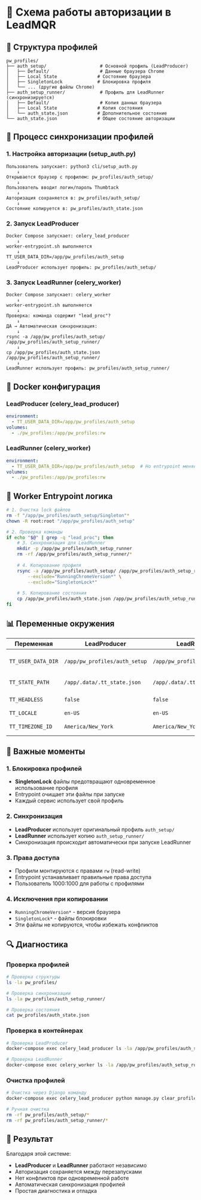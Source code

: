 # 🔐 Схема работы авторизации в LeadMQR

## 📁 Структура профилей

```
pw_profiles/
├── auth_setup/                    # Основной профиль (LeadProducer)
│   ├── Default/                   # Данные браузера Chrome
│   ├── Local State               # Состояние браузера
│   ├── SingletonLock             # Блокировка профиля
│   └── ... (другие файлы Chrome)
├── auth_setup_runner/             # Профиль для LeadRunner (синхронизируется)
│   ├── Default/                   # Копия данных браузера
│   ├── Local State               # Копия состояния
│   └── auth_state.json           # Дополнительное состояние
└── auth_state.json               # Общее состояние авторизации
```

## 🔄 Процесс синхронизации профилей

### 1. Настройка авторизации (setup_auth.py)
```
Пользователь запускает: python3 cli/setup_auth.py
    ↓
Открывается браузер с профилем: pw_profiles/auth_setup/
    ↓
Пользователь вводит логин/пароль Thumbtack
    ↓
Авторизация сохраняется в: pw_profiles/auth_setup/
    ↓
Состояние копируется в: pw_profiles/auth_state.json
```

### 2. Запуск LeadProducer
```
Docker Compose запускает: celery_lead_producer
    ↓
worker-entrypoint.sh выполняется
    ↓
TT_USER_DATA_DIR=/app/pw_profiles/auth_setup
    ↓
LeadProducer использует профиль: pw_profiles/auth_setup/
```

### 3. Запуск LeadRunner (celery_worker)
```
Docker Compose запускает: celery_worker
    ↓
worker-entrypoint.sh выполняется
    ↓
Проверка: команда содержит "lead_proc"?
    ↓
ДА → Автоматическая синхронизация:
    ↓
rsync -a /app/pw_profiles/auth_setup/ /app/pw_profiles/auth_setup_runner/
    ↓
cp /app/pw_profiles/auth_state.json /app/pw_profiles/auth_setup_runner/
    ↓
LeadRunner использует профиль: pw_profiles/auth_setup_runner/
```

## 🐳 Docker конфигурация

### LeadProducer (celery_lead_producer)
```yaml
environment:
  - TT_USER_DATA_DIR=/app/pw_profiles/auth_setup
volumes:
  - ./pw_profiles:/app/pw_profiles:rw
```

### LeadRunner (celery_worker)
```yaml
environment:
  - TT_USER_DATA_DIR=/app/pw_profiles/auth_setup  # Но entrypoint меняет на auth_setup_runner
volumes:
  - ./pw_profiles:/app/pw_profiles:rw
```

## 🔧 Worker Entrypoint логика

```bash
# 1. Очистка lock файлов
rm -f "/app/pw_profiles/auth_setup/Singleton"*
chown -R root:root "/app/pw_profiles/auth_setup"

# 2. Проверка команды
if echo "$@" | grep -q "lead_proc"; then
    # 3. Синхронизация для LeadRunner
    mkdir -p /app/pw_profiles/auth_setup_runner
    rm -rf /app/pw_profiles/auth_setup_runner/*
    
    # 4. Копирование профиля
    rsync -a /app/pw_profiles/auth_setup/ /app/pw_profiles/auth_setup_runner/ \
        --exclude="RunningChromeVersion*" \
        --exclude="SingletonLock*"
    
    # 5. Копирование состояния
    cp /app/pw_profiles/auth_state.json /app/pw_profiles/auth_setup_runner/
fi
```

## 📊 Переменные окружения

| Переменная | LeadProducer | LeadRunner | Описание |
|------------|--------------|------------|----------|
| `TT_USER_DATA_DIR` | `/app/pw_profiles/auth_setup` | `/app/pw_profiles/auth_setup` | Базовый путь к профилю |
| `TT_STATE_PATH` | `/app/.data/.tt_state.json` | `/app/.data/.tt_state.json` | Путь к состоянию |
| `TT_HEADLESS` | `false` | `false` | Режим браузера |
| `TT_LOCALE` | `en-US` | `en-US` | Локаль |
| `TT_TIMEZONE_ID` | `America/New_York` | `America/New_York` | Часовой пояс |

## 🚨 Важные моменты

### 1. Блокировка профилей
- **SingletonLock** файлы предотвращают одновременное использование профиля
- Entrypoint очищает эти файлы при запуске
- Каждый сервис использует свой профиль

### 2. Синхронизация
- **LeadProducer** использует оригинальный профиль `auth_setup/`
- **LeadRunner** использует копию `auth_setup_runner/`
- Синхронизация происходит автоматически при запуске LeadRunner

### 3. Права доступа
- Профили монтируются с правами `rw` (read-write)
- Entrypoint устанавливает правильные права доступа
- Пользователь 1000:1000 для работы с профилями

### 4. Исключения при копировании
- `RunningChromeVersion*` - версия браузера
- `SingletonLock*` - файлы блокировки
- Эти файлы не копируются, чтобы избежать конфликтов

## 🔍 Диагностика

### Проверка профилей
```bash
# Проверка структуры
ls -la pw_profiles/

# Проверка синхронизации
ls -la pw_profiles/auth_setup_runner/

# Проверка состояния
cat pw_profiles/auth_state.json
```

### Проверка в контейнерах
```bash
# Проверка LeadProducer
docker-compose exec celery_lead_producer ls -la /app/pw_profiles/auth_setup/

# Проверка LeadRunner
docker-compose exec celery_worker ls -la /app/pw_profiles/auth_setup_runner/
```

### Очистка профилей
```bash
# Очистка через Django команду
docker-compose exec celery_lead_producer python manage.py clear_profiles

# Ручная очистка
rm -rf pw_profiles/auth_setup/*
rm -rf pw_profiles/auth_setup_runner/*
```

## 🎯 Результат

Благодаря этой системе:
- **LeadProducer** и **LeadRunner** работают независимо
- Авторизация сохраняется между перезапусками
- Нет конфликтов при одновременной работе
- Автоматическая синхронизация профилей
- Простая диагностика и отладка
